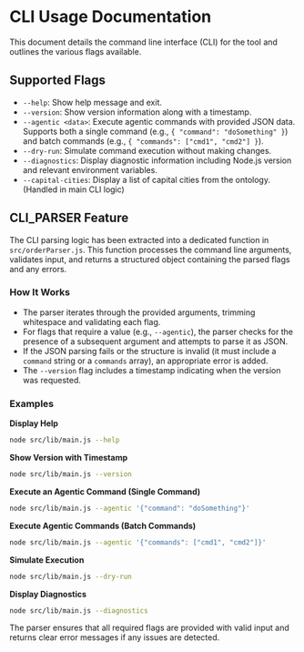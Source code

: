 # CLI Usage Documentation

This document details the command line interface (CLI) for the tool and outlines the various flags available.

## Supported Flags

- `--help`: Show help message and exit.
- `--version`: Show version information along with a timestamp.
- `--agentic <data>`: Execute agentic commands with provided JSON data. Supports both a single command (e.g., `{ "command": "doSomething" }`) and batch commands (e.g., `{ "commands": ["cmd1", "cmd2"] }`).
- `--dry-run`: Simulate command execution without making changes.
- `--diagnostics`: Display diagnostic information including Node.js version and relevant environment variables.
- `--capital-cities`: Display a list of capital cities from the ontology. (Handled in main CLI logic)

## CLI_PARSER Feature

The CLI parsing logic has been extracted into a dedicated function in `src/orderParser.js`. This function processes the command line arguments, validates input, and returns a structured object containing the parsed flags and any errors.

### How It Works

- The parser iterates through the provided arguments, trimming whitespace and validating each flag.
- For flags that require a value (e.g., `--agentic`), the parser checks for the presence of a subsequent argument and attempts to parse it as JSON.
- If the JSON parsing fails or the structure is invalid (it must include a `command` string or a `commands` array), an appropriate error is added.
- The `--version` flag includes a timestamp indicating when the version was requested.

### Examples

**Display Help**

```bash
node src/lib/main.js --help
```

**Show Version with Timestamp**

```bash
node src/lib/main.js --version
```

**Execute an Agentic Command (Single Command)**

```bash
node src/lib/main.js --agentic '{"command": "doSomething"}'
```

**Execute Agentic Commands (Batch Commands)**

```bash
node src/lib/main.js --agentic '{"commands": ["cmd1", "cmd2"]}'
```

**Simulate Execution**

```bash
node src/lib/main.js --dry-run
```

**Display Diagnostics**

```bash
node src/lib/main.js --diagnostics
```

The parser ensures that all required flags are provided with valid input and returns clear error messages if any issues are detected.